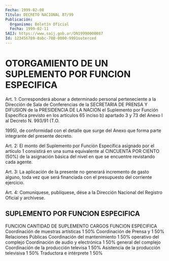 ```yaml
---
Fecha: 1999-02-08
Título: DECRETO NACIONAL 87/99
Publicación:
  Organismo: Boletín Oficial
  Fecha: 1999-02-11
SAIJ: https://www.saij.gob.ar/DN19990000087
Id: 123456789-0abc-780-0000-9991soterced
---
```

# OTORGAMIENTO DE UN SUPLEMENTO POR FUNCION ESPECIFICA

<a id="1"></a>
Art. 1:  Corresponderá  abonar  a  determinado    personal perteneciente  a  la  Dirección  de  Sala  de  Conferencias  de  la SECRETARIA  DE  PRENSA Y DIFUSION de la PRESIDENCIA DE LA NACION el Suplemento por Función  Específica  previsto  en  los  artículos 65 inciso  b)  apartado  3 y 73 del Anexo I al Decreto N. 993/91 (T.O.

1995), de conformidad con  el detalle que surge del Anexo que forma parte integrante del presente decreto.

<a id="2"></a>
Art. 2: El monto del Suplemento  por  Función  Específica asignado por el artículo 1 consistirá en una suma equivalente  al  CINCUENTA POR  CIENTO  (50%)  de  la  asignación  básica  del nivel en que se encuentre revistando cada agente.

<a id="3"></a>
Art.  3: La aplicación de la presente no generará  incremento  de gasto alguno,  toda  vez que será financiada con el presupuesto del corriente ejercicio.

<a id="4"></a>
Art. 4: Comuníquese,  publíquese, dése a la Dirección Nacional del Registro  Oficial  y  archívese.

## SUPLEMENTO POR FUNCION ESPECIFICA

<a id="1"></a>
FUNCION                              CANTIDAD DE         SUPLEMENTO                                       CARGOS    FUNCION ESPECIFICA Coordinación de muestras artísticas      1                 50% Coordinación de Prensa y                 1                 50% Relaciones Públicas Coordinación del mantenimiento           1                 50% operativo del complejo Coordinación de audio y electrónica      1                 50% general del complejo Coordinación de la producción televisa   1                 50% Asistencia de la producción televisiva   1                 50% Traductora e intérprete                   1                 50%